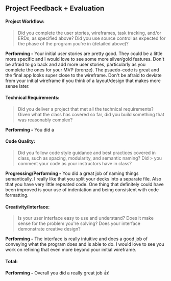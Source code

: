 ## Project Feedback + Evaluation

#### Project Workflow:

  > Did you complete the user stories, wireframes, task tracking, and/or ERDs, as specified above? Did you use source control as expected for the phase of the program you’re in (detailed above)?

**Performing -**
Your initial user stories are pretty good. They could be a little more specific and I would love to see some more silver/gold features. Don't be afraid to go back and add more user stories, particularly as you complete the ones for your MVP (bronze). The psuedo-code is great and the final app looks super close to the wireframe. Don't be afraid to deviate from your initial wireframe if you think of a layout/design that makes more sense later.

#### Technical Requirements:

  > Did you deliver a project that met all the technical requirements? Given what the class has covered so far, did you build something that was reasonably complex?

**Performing -**
You did a

#### Code Quality:

  > Did you follow code style guidance and best practices covered in class, such as spacing, modularity, and semantic naming? Did > you comment your code as your instructors have in class?

**Progressing/Performing -**
You did a great job of naming things semantically. I really like that you split your decks into a separate file. Also that you have very little repeated code. One thing that definitely could have been improved is your use of indentation and being consistent with code formatting.

#### Creativity/Interface:

  > Is your user interface easy to use and understand? Does it make sense for the problem you're solving? Does your interface demonstrate creative design?

**Performing -**
The interface is really intuitive and does a good job of conveying what the program does and is able to do. I would love to see you work on refining that even more beyond your initial wireframe.

#### Total:

**Performing -**
Overall you did a really great job :+1:!
